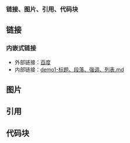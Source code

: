 ### 链接、图片、引用、代码块

## 链接
### 内嵌式链接
- 外部链接：[百度](http://www.baidu.com)
- 内部链接：[demo1-标题、段落、强调、列表.md](demo1-标题、段落、强调、列表.md)


## 图片





## 引用


## 代码块
